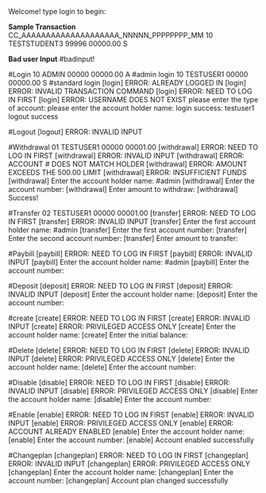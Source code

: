 Welcome! type login to begin:

**Sample Transaction**
CC_AAAAAAAAAAAAAAAAAAAA_NNNNN_PPPPPPPP_MM
10 TESTSTUDENT3            99996 00000.00 S


**Bad user Input**
	#badinput!

#Login
10 ADMIN                00000 00000.00 A    #admin login
10 TESTUSER1            00000 00000.00 S    #standard login
[login] ERROR: ALREADY LOGGED IN
[login] ERROR: INVALID TRANSACTION COMMAND
[login] ERROR: NEED TO LOG IN FIRST
[login] ERROR: USERNAME DOES NOT EXIST
please enter the type of account:
please enter the account holder name:
login success: testuser1
logout success

#Logout
[logout] ERROR: INVALID INPUT

#Withdrawal
01 TESTUSER1            00000 00001.00
[withdrawal] ERROR: NEED TO LOG IN FIRST
[withdrawal] ERROR: INVALID INPUT
[withdrawal] ERROR: ACCOUNT # DOES NOT MATCH HOLDER
[withdrawal] ERROR: AMOUNT EXCEEDS THE 500.00 LIMIT
[withdrawal] ERROR: INSUFFICIENT FUNDS
[withdrawal] Enter the account holder name:       #admin
[withdrawal] Enter the account number:
[withdrawal] Enter amount to withdraw:
[withdrawal] Success!

#Transfer
02 TESTUSER1            00000 00001.00
[transfer] ERROR: NEED TO LOG IN FIRST
[transfer] ERROR: INVALID INPUT
[transfer] Enter the first account holder name:   #admin
[transfer] Enter the first account number:
[transfer] Enter the second account number:
[transfer] Enter amount to transfer:


#Paybill
[paybill] ERROR: NEED TO LOG IN FIRST
[paybill] ERROR: INVALID INPUT
[paybill] Enter the account holder name:          #admin
[paybill] Enter the account number:

#Deposit
[deposit] ERROR: NEED TO LOG IN FIRST
[deposit] ERROR: INVALID INPUT
[deposit] Enter the account holder name:
[deposit] Enter the account number:

#create
[create] ERROR: NEED TO LOG IN FIRST
[create] ERROR: INVALID INPUT
[create] ERROR: PRIVILEGED ACCESS ONLY
[create] Enter the account holder name:
[create] Enter the initial balance:

#Delete
[delete] ERROR: NEED TO LOG IN FIRST
[delete] ERROR: INVALID INPUT
[delete] ERROR: PRIVILEGED ACCESS ONLY
[delete] Enter the account holder name:
[delete] Enter the account number:

#Disable
[disable] ERROR: NEED TO LOG IN FIRST
[disable] ERROR: INVALID INPUT
[disable] ERROR: PRIVILEGED ACCESS ONLY
[disable] Enter the account holder name:
[disable] Enter the account number:

#Enable
[enable] ERROR: NEED TO LOG IN FIRST
[enable] ERROR: INVALID INPUT
[enable] ERROR: PRIVILEGED ACCESS ONLY
[enable] ERROR: ACCOUNT ALREADY ENABLED
[enable] Enter the account holder name:
[enable] Enter the account number:
[enable] Account enabled successfully

#Changeplan
[changeplan] ERROR: NEED TO LOG IN FIRST
[changeplan] ERROR: INVALID INPUT
[changeplan] ERROR: PRIVILEGED ACCESS ONLY
[changeplan] Enter the account holder name:
[changeplan] Enter the account number:
[changeplan] Account plan changed successfully
